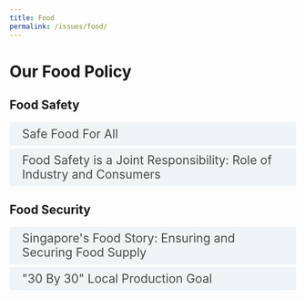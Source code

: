 ```yaml
---
title: Food
permalink: /issues/food/
---
```

<style>

input {
	display: none;
}
label {
	display: block;
	padding: 8px 22px;
	margin: 0 0 5px 0;
	cursor: pointor;
	background: #F0F4F6;
	border-radius: 3px;
	color: #484848;
	transition: ease .5s;
	font-size: 1.5em;
}

label:hover {
	background: #4a96b0;
	color: #FFF;
}

.accordion-content {
	/* background: #E2E5F6; */
	padding: 10px 0px 30px 30px;
	/* border: 1px solid #484848; */
	margin: 0 0 1px 0;
	border-radius: 3px;
}

input + label + .accordion-content {
	display: none;
}

input:checked + label + .accordion-content {
	display: none;
}

input:checked + label + .accordion-content {
	display: block;
}

</style>
<!-- End of accordion -->

<div class="container">

<h1><b>Our Food Policy</b></h1>

<h2 id="food-safety">Food Safety</h2>
<div>
	<input type="checkbox" id="title1"  /><label for="title1">Safe Food For All</label>
	<div class="accordion-content">
		<p>As the national agency for food safety, SFA has in place an integrated food safety system from farm-to-fork to ensure that food sold in Singapore is safe for consumption. SFA adopts a science-based risk assessment and management approach to food safety, and sets food safety standards that are aligned  with international standards. SFA has put in place regulatory levers along the food supply chain like licensing, inspection, sampling, testing and enforcement.</p>
		<ul>
			<li><p>Overseas Imports – Food importers are licensed by SFA, and are required to apply for import permits for each consignment of food imported into Singapore. For high-risk food items like livestock, meat and egg items that can carry diseases that can be transmitted to people, SFA conducts accreditation at source to ensure that the imports meet food safety and animal health import requirements.</p>
			</li>
			<li><p>Local farms and food establishments – SFA licenses farms and food establishments in Singapore, including slaughterhouses, food processing/manufacturing establishments, as well as various food retail establishments such as hawker and market stalls, coffeeshops, food courts, food caterers, canteens, supermarkets, mobile food wagons, cafes, and restaurants. Inspections are carried out to ensure that these establishments comply with licensing conditions and regulatory requirements.</p>
			</li>
		</ul>
		<p>In the event of food safety incidents, there are response mechanisms in place to manage them too (e.g. food recalls, foodborne outbreak investigation).</p>
	</div>
	<input type="checkbox" id="title2"  /><label for="title2">Food Safety is a Joint Responsibility: Role of Industry and Consumers</label>
	<div class="accordion-content">
		<p>As food safety is a joint responsibility, SFA works with the industry and consumers to build their capabilities and educate them on their roles in ensuring food safety. For instance, food handlers in restaurants, hawker stalls and coffee shops must attend and pass the Basic Food Hygiene Course (BFHC) before they are allowed to work.</p>
		<p>As for consumers, SFA has made available food safety information and tips online to equip consumers with knowledge of food safety risks and good food safety practices. Examples include:</p>
		<ul>
			<li><p><a href="go.gov.sg/sfa-food-risk">Risk at a glance</a></p>
			</li>
			<li><p><a href="go.gov.sg/food-for-thought">Food for Thought content hub</a></p>
			</li>
			<li><p>Food safety educational materials, food alerts and recalls, labelling information:<a href="sfa.gov.sg/food-information"> Food Information</a></p>
			</li>
			<li><p>Track records (hygiene grading, number of demerit points and suspension history) of the food establishment:<a href="go.gov.sg/sfa-food-retail-licence"> Food Retail Licence</a></p>
			</li>
		</ul>
		<p>Consumers who come across any errant food operator can play your part by reporting these operators to SFA via the <a href="www.sfa.gov.sg/feedback">online feedback form.</a></p>
	</div>
</div>

<a id="food-safety"></a>

<h2>Food Security</h2>
<div>
	<input type="checkbox" id="title3"  /><label for="title3">Singapore's Food Story: Ensuring and Securing Food Supply</label>
	<div class="accordion-content">
		<p>Singapore imports more than 90 percent of our food. While Singapore has put in place strategies to secure our food supply, we operate in a global environment where we face a multitude of risks such as depleting natural resources, climate change, and unpredictable geopolitical and disease outbreak situations such as the ongoing COVID-19 situation. To mitigate and overcome these challenges, the collective efforts of the government, industry and public are required to strengthen our food supply resilience.</p>
		<p>SFA safeguards Singapore’s food supply through three food security strategies, known as the three “food baskets”:</p>
		<ul>
			<li><p>Diversify import sources – By diversifying our food sources, we reduce our reliance on any single source for any one food item. Should there be a disruption to any one source, Singapore is in a good position to work with our network of importers to tap on alternative food sources, and ensure that our food supply remains stable.</p>
			</li>
			<li><p>Grow local – Local production mitigates our reliance on imports and serves as a buffer in the event of a food supply disruption. SFA is supporting the growth of the local agri-food industry by developing spaces for farming, providing funding support, leveraging R&D, grooming local talent and rallying support for local produce.</p>
			</li>
			<li><p>Grow overseas – SFA supports Singapore companies to export urban food solutions to other countries so that they can overcome land and manpower constraints and break into new markets. These companies can then reap economies of scale and can also export food back to Singapore. Some local farms have ventured into Australia, Brunei, Hong Kong, Thailand and China.</p>
			</li>
		</ul>
	</div>
	<input type="checkbox" id="title4"  /><label for="title4">"30 By 30" Local Production Goal</label>
	<div class="accordion-content">
		<p>SFA aims to increase local production to achieve a goal of “30 by 30”, which is to produce 30% of Singapore’s nutritional needs locally by 2030, up from less than 10% today. Technology advancements will be key in unlocking the potential of our agri-food industry to ‘grow more with less’, in a sustainable manner.</p>
		<p>SFA is thus working with the agri-food industry and community to:</p>
		<ul>
			<li><p>Develop spaces for farming: To expand local food production, SFA tenders out spaces to agri-food companies with promising technologies through a competitive land tender basis.</p>
			</li>
			<li><p>Adopt innovative technologies: SFA provides strong funding support to the industry to adopt innovative technologies. This includes grants to co-fund co-funds farming systems to better control environmental variables and boost production capabilities.</p>
			</li>
			<li><p>Catalyse R&D innovation: R&D plays a key role to drive innovation and plug existing technological gaps. To support the “30 by 30” goal, research funding has been made available under the Singapore Food Story R&D programme to enable R&D in three areas –sustainable urban food production, future foods, and food safety science & innovation.</p>
			</li>
			<li><p>Groom local talent: As the agri-food industry grows and transforms, new and higher value jobs requiring  multi-disciplinary expertise in science, engineering, and info-communications will be needed. SFA is working with various Institutes of Higher Learning (IHLs) and local farms on programmes such as diploma courses and structured internship programmes to equip students and adult job seekers with skillsets that will lead to meaningful, specialised careers in agriculture and aquaculture.</p>
			</li>
			<li><p>Rally support for local produce: As we ramp up local production, we will need the support of consumers to sustain a healthy and vibrant agri-food ecosystem. Local produce is safe, fresher, and lasts longer. Local produce also results in less spoilage, food waste, and a lower carbon footprint, as the produce does not need to travel for long periods of time before reaching the consumer. To make it easier for consumers to identify local produce, SFA has launched an “SG Fresh Produce” logo which can be found on the packaging of local produce in retail shops and supermarkets. By choosing locally produced food, all of us can play a part in enhancing Singapore’s food security.</p>
			</li>
		</ul>
	</div>
</div>
